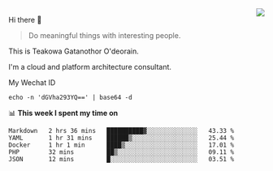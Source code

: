 <img align="right" src="https://github-readme-stats.vercel.app/api?username=Teakowa&show_icons=true&icon_color=2f80ed&text_color=718096&bg_color=ffffff&hide_title=true" />

Hi there 👋

> Do meaningful things with interesting people.

This is Teakowa Gatanothor O'deorain.

I'm a cloud and platform architecture consultant.

My Wechat ID

```
echo -n 'dGVha293YQ==' | base64 -d
```

📊 **This week I spent my time on**
<!--START_SECTION:waka-->
```text
Markdown   2 hrs 36 mins   ██████████▓░░░░░░░░░░░░░░   43.33 % 
YAML       1 hr 31 mins    ██████▒░░░░░░░░░░░░░░░░░░   25.44 % 
Docker     1 hr 1 min      ████▒░░░░░░░░░░░░░░░░░░░░   17.01 % 
PHP        32 mins         ██▒░░░░░░░░░░░░░░░░░░░░░░   09.11 % 
JSON       12 mins         █░░░░░░░░░░░░░░░░░░░░░░░░   03.51 % 
```
<!--END_SECTION:waka-->

